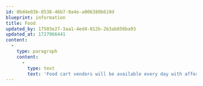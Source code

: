 ```yaml
---
id: 0bd4e03b-8538-46b7-9a4e-a006380b619d
blueprint: information
title: Food
updated_by: 17503e27-3aa1-4ed4-812b-2b3ab850ba93
updated_at: 1727966441
content:
  -
    type: paragraph
    content:
      -
        type: text
        text: 'Food cart vendors will be available every day with affordable meat, vegetarian, and vegan options. You are welcome to bring your own food to prepare in the camping area.'
---
```

